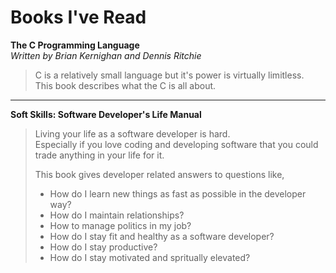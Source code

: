 # Books I've Read

**The C Programming Language**  
*Written by Brian Kernighan and Dennis Ritchie*  
> C is a relatively small language but it's power is virtually limitless.  
> This book describes what the C is all about.  

---
**Soft Skills: Software Developer's Life Manual**  
> Living your life as a software developer is hard.  
> Especially if you love coding and developing software that you could trade anything in your life for it.  
>  
> This book gives developer related answers to questions like, 
> - How do I learn new things as fast as possible in the developer way?
> - How do I maintain relationships?
> - How to manage politics in my job?
> - How do I stay fit and healthy as a software developer?
> - How do I stay productive?
> - How do I stay motivated and spritually elevated?
